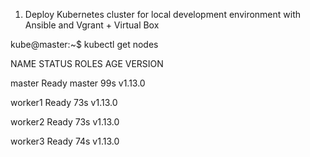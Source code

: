1. Deploy Kubernetes cluster  for local development  environment with  Ansible and Vgrant + Virtual Box 


  


kube@master:~$ kubectl get nodes

NAME      STATUS   ROLES    AGE   VERSION

master    Ready    master   99s   v1.13.0

worker1   Ready    <none>   73s   v1.13.0

worker2   Ready    <none>   73s   v1.13.0

worker3   Ready    <none>   74s   v1.13.0
